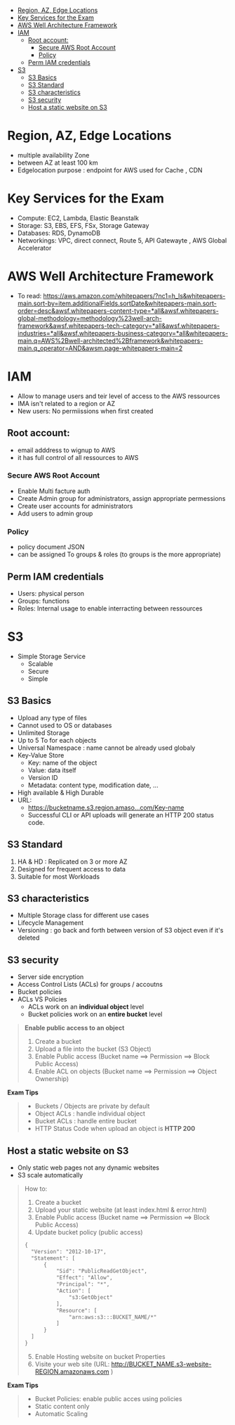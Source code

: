 - [Region, AZ, Edge Locations](#region-az-edge-locations)
- [Key Services for the Exam](#key-services-for-the-exam)
- [AWS Well Architecture Framework](#aws-well-architecture-framework)
- [IAM](#iam)
  - [Root account:](#root-account)
    - [Secure AWS Root Account](#secure-aws-root-account)
    - [Policy](#policy)
  - [Perm IAM credentials](#perm-iam-credentials)
- [S3](#s3)
  - [S3 Basics](#s3-basics)
  - [S3 Standard](#s3-standard)
  - [S3 characteristics](#s3-characteristics)
  - [S3 security](#s3-security)
  - [Host a static website on S3](#host-a-static-website-on-s3)

# Region, AZ, Edge Locations
* multiple availability Zone
* between AZ at least 100 km
* Edgelocation purpose : endpoint for AWS used for Cache , CDN 

# Key Services for the Exam
* Compute: EC2, Lambda, Elastic Beanstalk
* Storage: S3, EBS, EFS, FSx, Storage Gateway
* Databases: RDS, DynamoDB
* Networkings: VPC, direct connect, Route 5, API Gatewayte , AWS Global Accelerator

# AWS Well Architecture Framework
* To read: https://aws.amazon.com/whitepapers/?nc1=h_ls&whitepapers-main.sort-by=item.additionalFields.sortDate&whitepapers-main.sort-order=desc&awsf.whitepapers-content-type=*all&awsf.whitepapers-global-methodology=methodology%23well-arch-framework&awsf.whitepapers-tech-category=*all&awsf.whitepapers-industries=*all&awsf.whitepapers-business-category=*all&whitepapers-main.q=AWS%2Bwell-architected%2Bframework&whitepapers-main.q_operator=AND&awsm.page-whitepapers-main=2


# IAM
* Allow to manage users and teir level of access to the AWS ressources
* IMA isn't related to a region or AZ
* New users: No permiissions when first created
## Root account:
* email adddress to wignup to AWS 
* it has full control of all ressources to AWS
### Secure AWS Root Account
* Enable Multi facture auth
* Create Admin group for administrators, assign appropriate permessions
* Create user accounts for administrators
* Add users to admin group
### Policy
* policy document JSON
* can be assigned To groups & roles (to groups is the more appropriate) 

## Perm IAM credentials
* Users: physical person
* Groups: functions 
* Roles: Internal usage to enable interracting between ressources 

# S3
* Simple Storage Service
  * Scalable 
  * Secure
  * Simple
## S3 Basics
* Upload any type of files
* Cannot used to OS or databases
* Unlimited Storage
* Up to 5 To for each objects
* Universal Namespace : name cannot be already used globaly 
* Key-Value Store
  * Key: name of the object
  * Value: data itself
  * Version ID
  * Metadata: content type, modification date, ...
* High available & High Durable
* URL: 
  * https://bucketname.s3.region.amaso...com/Key-name
  * Successful CLI or API uploads will generate an HTTP 200 status code.

## S3 Standard
1. HA & HD : Replicated on 3 or more AZ
2. Designed for frequent access to data
3. Suitable for most Workloads

## S3 characteristics
* Multiple Storage class for different use cases
* Lifecycle Management
* Versioning : go back and forth between version of S3 object even if it's deleted

## S3 security
* Server side encryption
* Access Control Lists (ACLs) for groups / accoutns
* Bucket policies
* ACLs VS Policies
  * ACLs work on an **individual object** level
  * Bucket policies work on an **entire bucket** level
> **Enable public access to an object**
> 1. Create a bucket
> 2. Upload a file into the bucket (S3 Object)
> 3. Enable Public access (Bucket name ==> Permission ==> Block Public Access)
> 4. Enable ACL on objects (Bucket name ==> Permission ==> Object Ownership)

**Exam Tips**
>* Buckets / Objects are private by default
>* Object ACLs : handle individual object
>* Bucket ACLs : handle entire bucket
>* HTTP Status Code when upload an object is **HTTP 200**

## Host a static website on S3
* Only static web pages not any dynamic websites
* S3 scale automatically 
> How to:
> 1. Create a bucket 
> 2. Upload your static website (at least index.html & error.html)
> 3. Enable Public access (Bucket name ==> Permission ==> Block Public Access)
> 4. Update bucket policy (public access) 
> ```xml
> {
>	"Version": "2012-10-17",
>	"Statement": [
>		{
>			"Sid": "PublicReadGetObject",
>			"Effect": "Allow",
>			"Principal": "*",
>			"Action": [
>				"s3:GetObject"
>			],
>			"Resource": [
>				"arn:aws:s3:::BUCKET_NAME/*"
>			]
>		}
>	]
> }
> ```
> 5. Enable Hosting website on bucket Properties
> 6. Visite your web site (URL: http://BUCKET_NAME.s3-website-REGION.amazonaws.com )

**Exam Tips**
>* Bucket Policies: enable public acces using policies
>* Static content only
>* Automatic Scaling